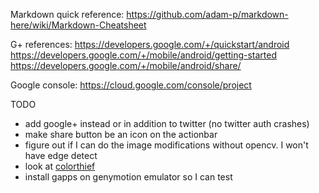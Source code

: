 Markdown quick reference:
https://github.com/adam-p/markdown-here/wiki/Markdown-Cheatsheet

G+ references:
https://developers.google.com/+/quickstart/android
https://developers.google.com/+/mobile/android/getting-started
https://developers.google.com/+/mobile/android/share/

Google console:
https://cloud.google.com/console/project

TODO
* add google+ instead or in addition to twitter (no twitter auth crashes)
* make share button be an icon on the actionbar
* figure out if I can do the image modifications without opencv. I won't have edge detect
* look at [colorthief](https://github.com/lokesh/color-thief/blob/master/js/color-thief.js)
* install gapps on genymotion emulator so I can test

